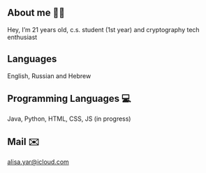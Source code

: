 ## About me :woman_technologist: 
Hey, I’m 21 years old, c.s. student (1st year) and cryptography tech enthusiast  

## Languages  
English, Russian and Hebrew

## Programming Languages :computer:
Java, Python, HTML, CSS, JS (in progress)

## Mail :envelope:  
alisa.yar@icloud.com  

<!---
## Buy Me A Coffee :coffee:
<div class = "coffee">
 <a class = "link" href="https://www.buymeacoffee.com/alisa.algo" target="_blank">
  <img src="https://cdn.buymeacoffee.com/buttons/v2/default-yellow.png" alt="Buy Me A Coffee" 
       style="height: 40px !important;width: 144px !important;">
 </a>
 

alisa-yar/alisa-yar is a ✨ special ✨ repository because its `README.md` (this file) appears on your GitHub 
You can click the Preview link to take a look at your changes.
--->
